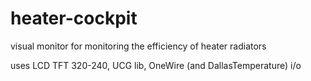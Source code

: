 # heater-cockpit
visual monitor for monitoring the efficiency of heater radiators

uses LCD TFT 320-240, UCG lib, OneWire (and DallasTemperature) i/o
